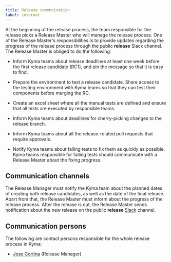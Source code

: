 ```yaml
---
title: Release communication
label: internal
---
```


At the beginning of the release process, the team responsible for the release picks a Release Master who will manage the release process. One of the Release Master's responsibilities is to provide updates regarding the progress of the release process through the public **release** Slack channel. The Release Master is obliged to do the following:

- Inform Kyma teams about release deadlines at least one week before the first release candidate (RC1), and pin the message so that it is easy to find.

- Prepare the environment to test a release candidate. Share access to the testing environment with Kyma teams so that they can test their components before merging the RC.

- Create an excel sheet where all the manual tests are defined and ensure that all tests are executed by responsible teams.

- Inform Kyma teams about deadlines for cherry-picking changes to the release branch.

- Inform Kyma teams about all the release-related pull requests that require approvals.

- Notify Kyma teams about failing tests to fix them as quickly as possible. Kyma teams responsible for failing tests should communicate with a Release Master about the fixing progress.

## Communication channels

The Release Manager must notify the Kyma team about the planned dates of creating both release candidates, as well as the date of the final release. Apart from that, the Release Master must inform about the progress of the release process. After the release is out, the Release Master sends notification about the new release on the public **release** [Slack](http://slack.kyma-project.io/) channel.

## Communication persons

The following are contact persons responsible for the whole release process in Kyma:

- [Jose Cortina](https://github.com/jose-cortina) (Release Manager)
